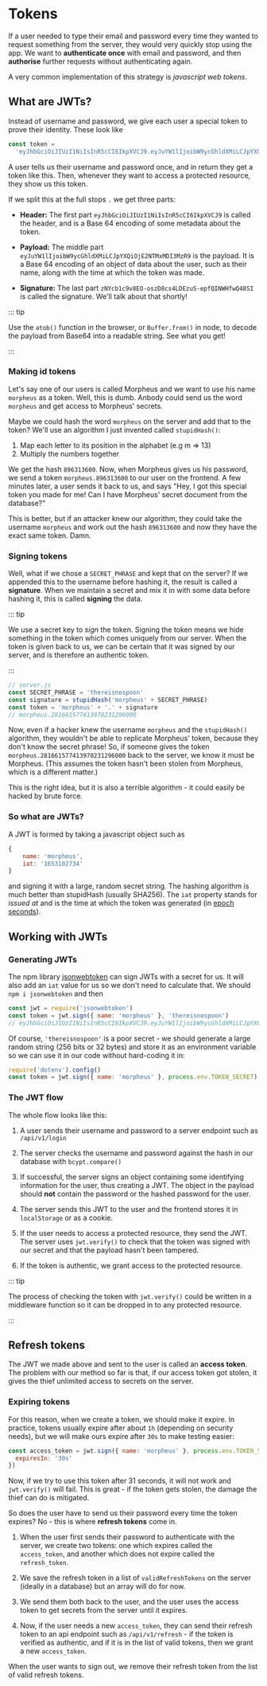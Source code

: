 # Tokens

If a user needed to type their email and password every time they wanted to
request something from the server, they would very quickly stop using the app.
We want to **authenticate once** with email and password, and then **authorise**
further requests without authenticating again.

A very common implementation of this strategy is _javascript web tokens_.

## What are JWTs?

Instead of username and password, we give each user a special token to prove
their identity. These look like

```js
const token =
  'eyJhbGciOiJIUzI1NiIsInR5cCI6IkpXVCJ9.eyJuYW1lIjoibW9ycGhldXMiLCJpYXQiOjE2NTMxMDI3MzR9.zNYcb1c9v8EO-oszD8cs4LDEzuS-epfQINWHfwQ48SI'
```

A user tells us their username and password once, and in return they get a token
like this. Then, whenever they want to access a protected resource, they show us
this token.

If we split this at the full stops `.` we get three parts:

- **Header:** The first part `eyJhbGciOiJIUzI1NiIsInR5cCI6IkpXVCJ9` is called
  the header, and is a Base 64 encoding of some metadata about the token.

- **Payload:** The middle part
  `eyJuYW1lIjoibW9ycGhldXMiLCJpYXQiOjE2NTMxMDI3MzR9` is the payload. It is a
  Base 64 encoding of an object of data about the user, such as their name,
  along with the time at which the token was made.

- **Signature:** The last part `zNYcb1c9v8EO-oszD8cs4LDEzuS-epfQINWHfwQ48SI` is
  called the signature. We'll talk about that shortly!

::: tip

Use the `atob()` function in the browser, or `Buffer.from()` in node, to decode
the payload from Base64 into a readable string. See what you get!

:::

### Making id tokens

Let's say one of our users is called Morpheus and we want to use his name
`morpheus` as a token. Well, this is dumb. Anbody could send us the word
`morpheus` and get access to Morpheus' secrets.

Maybe we could hash the word `morpheus` on the server and add that to the token?
We'll use an algorithm I just invented called `stupidHash()`:

1.  Map each letter to its position in the alphabet (e.g m => 13)
1.  Multiply the numbers together

We get the hash `896313600`. Now, when Morpheus gives us his password, we send a
token `morpheus.896313600` to our user on the frontend. A few minutes later, a
user sends it back to us, and says "Hey, I got this special token you made for
me! Can I have Morpheus' secret document from the database?"

This is better, but if an attacker knew our algorithm, they could take the
username `morpheus` and work out the hash `896313600` and now they have the
exact same token. Damn.

### Signing tokens

Well, what if we chose a `SECRET_PHRASE` and kept that on the server? If we
appended this to the username before hashing it, the result is called a
**signature**. When we maintain a secret and mix it in with some data before
hashing it, this is called **signing** the data.

::: tip

We use a secret key to _sign_ the token. Signing the token means we hide
something in the token which comes uniquely from our server. When the token is
given back to us, we can be certain that it was signed by our server, and is
therefore an authentic token.

:::

```js
// server.js
const SECRET_PHRASE = 'thereisnospoon'
const signature = stupidHash('morpheus' + SECRET_PHRASE)
const token = 'morpheus' + '.' + signature
// morpheus.281661577413970231296000
```

Now, even if a hacker knew the username `morpheus` and the `stupidHash()`
algorithm, they wouldn't be able to replicate Morpheus' token, because they
don't know the secret phrase! So, if someone gives the token
`morpheus.281661577413970231296000` back to the server, we know it must be
Morpheus. (This assumes the token hasn't been stolen from Morpheus, which is a
different matter.)

This is the right idea, but it is also a terrible algorithm - it could easily be
hacked by brute force.

### So what are JWTs?

A JWT is formed by taking a javascript object such as

```js
{
    name: 'morpheus',
    iat: '1653102734'
}
```

and signing it with a large, random secret string. The hashing algorithm is much
better than stupidHash (usually SHA256). The `iat` property stands for _issued
at_ and is the time at which the token was generated (in
[epoch seconds](https://www.codingem.com/epoch-time/)).

## Working with JWTs

### Generating JWTs

The npm library [jsonwebtoken](https://www.npmjs.com/package/jsonwebtoken) can
sign JWTs with a secret for us. It will also add an `iat` value for us so we
don't need to calculate that. We should `npm i jsonwebtoken` and then

```js
const jwt = require('jsonwebtoken')
const token = jwt.sign({ name: 'morpheus' }, 'thereisnospoon')
// eyJhbGciOiJIUzI1NiIsInR5cCI6IkpXVCJ9.eyJuYW1lIjoibW9ycGhldXMiLCJpYXQiOjE2NTMxMjE0MjZ9.d-U-OdG1eTVhfBeX9yJK8rbSeGyDg00wx4M1it3qDbc
```

Of course, `'thereisnospoon'` is a poor secret - we should generate a large
random string (256 bits or 32 bytes) and store it as an environment variable so
we can use it in our code without hard-coding it in:

```js
require('dotenv').config()
const token = jwt.sign({ name: 'morpheus' }, process.env.TOKEN_SECRET)
```

### The JWT flow

The whole flow looks like this:

1.  A user sends their username and password to a server endpoint such as
    `/api/v1/login`

1.  The server checks the username and password against the hash in our database
    with `bcypt.compare()`

1.  If successful, the server signs an object containing some identifying
    information for the user, thus creating a JWT. The object in the payload
    should **not** contain the password or the hashed password for the user.

1.  The server sends this JWT to the user and the frontend stores it in
    `localStorage` or as a cookie.

1.  If the user needs to access a protected resource, they send the JWT. The
    server uses `jwt.verify()` to check that the token was signed with our
    secret and that the payload hasn't been tampered.

1.  If the token is authentic, we grant access to the protected resource.

::: tip

The process of checking the token with `jwt.verify()` could be written in a
middleware function so it can be dropped in to any protected resource.

:::

## Refresh tokens

The JWT we made above and sent to the user is called an **access token**. The
problem with our method so far is that, if our access token got stolen, it gives
the thief unlimited access to secrets on the server.

### Expiring tokens

For this reason, when we create a token, we should make it expire. In practice,
tokens usually expire after about `1h` (depending on security needs), but we
will make ours expire after `30s` to make testing easier:

```js
const access_token = jwt.sign({ name: 'morpheus' }, process.env.TOKEN_SECRET, {
  expiresIn: '30s'
})
```

Now, if we try to use this token after 31 seconds, it will not work and
`jwt.verify()` will fail. This is great - if the token gets stolen, the damage
the thief can do is mitigated.

So does the user have to send us their password every time the token expires?
No - this is where **refresh tokens** come in.

1.  When the user first sends their password to authenticate with the server, we
    create two tokens: one which expires called the `access_token`, and another
    which does not expire called the `refresh_token`.

1.  We save the refresh token in a list of `validRefreshTokens` on the server
    (ideally in a database) but an array will do for now.

1.  We send them both back to the user, and the user uses the access token to
    get secrets from the server until it expires.

1.  Now, if the user needs a new `access_token`, they can send their refresh
    token to an api endpoint such as `/api/v1/refresh` - if the token is
    verified as authentic, and if it is in the list of valid tokens, then we
    grant a new `access_token`.

When the user wants to sign out, we remove their refresh token from the list of
valid refresh tokens.
